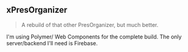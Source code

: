 ## xPresOrganizer

> A rebuild of that other PresOrganizer, but much better.

I'm using Polymer/ Web Components for the complete build.
The only server/backend I'll need is Firebase.
